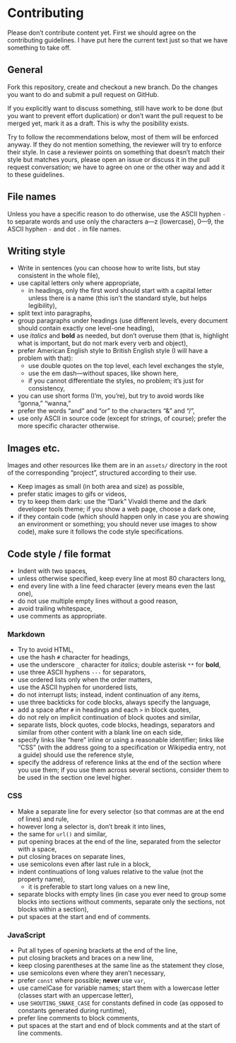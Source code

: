 # Contributing

Please don’t contribute content yet. First we should agree on the contributing
guidelines. I have put here the current text just so that we have something to
take off.

## General

Fork this repository, create and checkout a new branch. Do the changes you want
to do and submit a pull request on GitHub.

If you explicitly want to discuss something, still have work to be done (but you
want to prevent effort duplication) or don’t want the pull request to be merged
yet, mark it as a draft. This is why the posibility exists.

Try to follow the recommendations below, most of them will be enforced anyway.
If they do not mention something, the reviewer will try to enforce their style.
In case a reviewer points on something that doesn’t match their style but
matches yours, please open an issue or discuss it in the pull request
conversation; we have to agree on one or the other way and add it to these
guidelines.

## File names

Unless you have a specific reason to do otherwise, use the ASCII hyphen `-` to
separate words and use only the characters a—z (lowercase), 0—9, the ASCII
hyphen `-` and dot `.` in file names.

## Writing style

- Write in sentences (you can choose how to write lists, but stay consistent in
  the whole file),
- use capital letters only where appropriate,
  - in headings, only the first word should start with a capital letter unless
    there is a name (this isn’t the standard style, but helps legibility),
- split text into paragraphs,
- group paragraphs under headings (use different levels, every document should
  contain exactly one level-one heading),
- use _italics_ and **bold** as needed, but don’t overuse them (that is,
  highlight what is important, but do not mark every verb and object),
- prefer American English style to British English style (I will have a problem
  with that):
  - use double quotes on the top level, each level exchanges the style,
  - use the em dash—without spaces, like shown here,
  - if you cannot differentiate the styles, no problem; it’s just for
    consistency,
- you can use short forms (I’m, you’re), but try to avoid words like “gonna,”
  “wanna,”
- prefer the words “and” and “or” to the characters “&” and “/”,
- use only ASCII in source code (except for strings, of course); prefer the more
  specific character otherwise.

## Images etc.

Images and other resources like them are in an `assets/` directory in the root
of the corresponding “project”, structured according to their use.

- Keep images as small (in both area and size) as possible,
- prefer static images to gifs or videos,
- try to keep them dark: use the “Dark” Vivaldi theme and the dark developer
  tools theme; if you show a web page, choose a dark one,
- if they contain code (which should happen only in case you are showing an
  environment or something; you should never use images to show code), make sure
  it follows the code style specifications.

## Code style / file format

- Indent with two spaces,
- unless otherwise specified, keep every line at most 80 characters long,
- end every line with a line feed character (every means even the last one),
- do not use multiple empty lines without a good reason,
- avoid trailing whitespace,
- use comments as appropriate.

### Markdown

- Try to avoid HTML,
- use the hash `#` character for headings,
- use the underscore `_` character for _italics_; double asterisk `**` for
  **bold**,
- use three ASCII hyphens `---` for separators,
- use ordered lists only when the order matters,
- use the ASCII hyphen for unordered lists,
- do not interrupt lists; instead, indent continuation of any items,
- use three backticks for code blocks, always specify the language,
- add a space after `#` in headings and each `>` in block quotes,
- do not rely on implicit continuation of block quotes and similar,
- separate lists, block quotes, code blocks, headings, separators and similar
  from other content with a blank line on each side,
- specify links like “here” inline or using a reasonable identifier; links like
  “CSS” (with the address going to a specification or Wikipedia entry, not a
  guide) should use the reference style,
- specify the address of reference links at the end of the section where you use
  them; if you use them across several sections, consider them to be used in the
  section one level higher.

### CSS

- Make a separate line for every selector (so that commas are at the end of
  lines) and rule,
- however long a selector is, don’t break it into lines,
- the same for `url()` and similar,
- put opening braces at the end of the line, separated from the selector with a
  space,
- put closing braces on separate lines,
- use semicolons even after last rule in a block,
- indent continuations of long values relative to the value (not the property
  name),
  - it is preferable to start long values on a new line,
- separate blocks with empty lines (in case you ever need to group some blocks
  into sections without comments, separate only the sections, not blocks within
  a section),
- put spaces at the start and end of comments.

### JavaScript

- Put all types of opening brackets at the end of the line,
- put closing brackets and braces on a new line,
- keep closing parentheses at the same line as the statement they close,
- use semicolons even where they aren’t necessary,
- prefer `const` where possible; **never** use `var`,
- use camelCase for variable names; start them with a lowercase letter (classes
  start with an uppercase letter),
- use `SHOUTING_SNAKE_CASE` for constants defined in code (as opposed to
  constants generated during runtime),
- prefer line comments to block comments,
- put spaces at the start and end of block comments and at the start of line
  comments.
